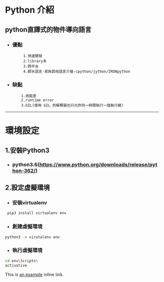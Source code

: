 # Python 介紹
## python直譯式的物件導向語言

* ### 優點
           1.快速開發
           2.library多
           3.跨平台
           4.膠水語言-易與其他語言介接-cpython/jython/IRONpython
          
* ### 缺點
          1.效能差
          2.runtime error
          3.GIL(使用 GIL 的解釋器也只允許同一時間執行一個執行緒)



***

# 環境設定
## 1.安裝Python3
  * ### python3.6(https://www.python.org/downloads/release/python-362/)

## 2.設定虛擬環境
  * ### 安裝virtualenv
 
 ```sh
  pip3 install virtualenv env
  ```
  * ### 創建虛擬環境
  ```sh
  python3 -m virutalenv env 
  ```
  
  * ### 執行虛擬環境
  ```sh
  cd env\Scripts\
  activative
  ```
This is [an example](http://example.com/ "Title") inline link.
